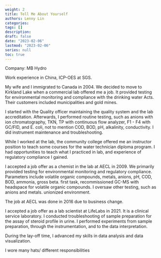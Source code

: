 ```yaml
---
weight: 2
title: Tell Me About Yourself
authors: Lenny Lin
categories: 
tags: []
description: 
draft: false
date: "2023-02-06"
lastmod: "2023-02-06"
series: null
toc: true
---
```


Company: MB Hydro

Work experience in China, ICP-OES at SGS.

My wife and I immigrated to Canada in 2004.  We decided to move to Kirkland Lake when a commercial lab offered me a job.  It provided testing for environmental monitoring and compliance with the drinking water Acts.  Their customers included municipalities and gold mines.  

I started with the Quality officer maintaining the quality system and the lab accreditation.  Afterwards, I performed routine testing, such as anions with ion chromatography, TKN, TP with continuous flow analyzer, F1 - F4 with GC/FID, and E. coli, not to mention COD, BOD, pH, alkalinity, conductivity.  I did instrument maintenance and troubleshooting.  

While I worked at the lab, the community college offered me an instructor position to teach some courses for the water technician diploma program.  I had opportunities to teach what I practiced in lab, and experience of regulatory compliance I gained.

I accepted a job offer as a chemist in the lab at AECL in 2009. We primarily provided testing for environmental monitoring and regulatory compliance.  Parameters include volatile organic compounds, metals, anions, pH, COD, BOD, ammonia, gross beta.   first task, recommissioned GC-MS with headspace for volatile organic compounds. I oversaw other testing, such as anions and metals.
unionized environment.

The job at AECL was done in 2016 due to business change.

I accepted a job offer as a lab scientist at LifeLabs in 2021.  It is a clinical service laboratory.  I conducted troubleshooting of sample preparation for the assay of steroid profile in urine.  I performed experiments from sample preparation, through the instrumentation, and to the data interpretation.

During the lay-off time, I advanced my skills in data analysis and data visualization.




I wore many hats/ different responsibilities  